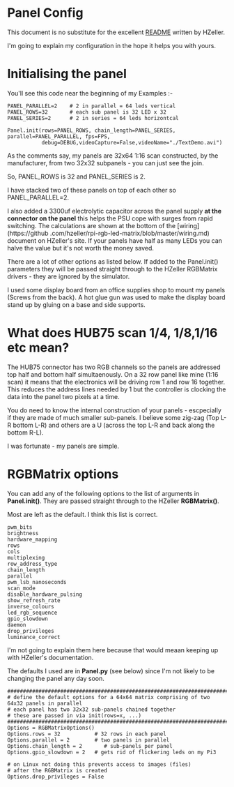 # Panel Config

This document is no substitute for the excellent [README](https://github.com/hzeller/rpi-rgb-led-matrix) written by 
HZeller.

I'm going to explain my configuration in the hope it helps you with yours.

# Initialising the panel

You'll see this code near the beginning of my Examples :-

    PANEL_PARALLEL=2    # 2 in parallel = 64 leds vertical
    PANEL_ROWS=32       # each sub panel is 32 LED x 32
    PANEL_SERIES=2      # 2 in series = 64 leds horizontcal
    
    Panel.init(rows=PANEL_ROWS, chain_length=PANEL_SERIES, parallel=PANEL_PARALLEL, fps=FPS,
               debug=DEBUG,videoCapture=False,videoName="./TextDemo.avi")

As the comments say, my panels are 32x64 1:16 scan constructed, by the manufacturer, from two 32x32 subpanels - you can 
just see the join.

So, PANEL_ROWS is 32 and PANEL_SERIES is 2.

I have stacked two of these panels on top of each other so PANEL_PARALLEL=2.

I also added a 3300uf electrolytic capacitor across the panel supply **at the connector on the panel** this helps the
 PSU cope with surges from rapid switching. The calculations are shown at the bottom of the [wiring](https://github
 .com/hzeller/rpi-rgb-led-matrix/blob/master/wiring.md) document on 
 HZeller's site. If your panels have half as many LEDs you can halve the value but it's not worth the money saved.

There are a lot of other options as listed below. If added to the Panel.init() parameters they will be passed 
straight through to the HZeller RGBMatrix drivers - they are ignored by the simulator.

I used some display board from an office supplies shop to mount my panels (Screws from the back). A hot glue gun was 
used to make the display board stand up by gluing on a base and side supports.

# What does HUB75 scan 1/4, 1/8,1/16 etc mean? 

The HUB75 connector has two RGB channels so the panels are addressed top half and bottom half simultaenously. On a 32 
row panel like mine (1:16 scan) it means that the electronics will be driving row 1 and row 16 together. This reduces the 
address lines needed by 1 but the controller is clocking the data into the panel two pixels at a time.

You do need to know the internal construction of your panels - escpecially if they are made of much smaller 
sub-panels. I believe some zig-zag (Top L-R bottom L-R) and others are a U (across the 
top L-R and back along the bottom R-L).

I was fortunate - my panels are simple.

# RGBMatrix options

You can add any of the following options to the list of arguments in **Panel.init()**. They are passed straight through 
to the HZeller **RGBMatrix()**.

Most are left as the default. I think this list is correct.

    pwm_bits
    brightness
    hardware_mapping
    rows
    cols
    multiplexing
    row_address_type
    chain_length
    parallel
    pwm_lsb_nanoseconds
    scan_mode
    disable_hardware_pulsing
    show_refresh_rate
    inverse_colours
    led_rgb_sequence
    gpio_slowdown
    daemon
    drop_privileges
    luminance_correct

I'm not going to explain them here because that would meaan keeping up with HZeller's documentation.

The defaults I used are in **Panel.py** (see below) since I'm not likely to be changing the panel any day soon.

    ##########################################################################################
    # define the default options for a 64x64 matrix comprising of two 64x32 panels in parallel
    # each panel has two 32x32 sub-panels chained together
    # these are passed in via init(rows=x, ...)
    ##########################################################################################
    Options = RGBMatrixOptions()
    Options.rows = 32           # 32 rows in each panel
    Options.parallel = 2        # two panels in parallel
    Options.chain_length = 2       # sub-panels per panel
    Options.gpio_slowdown = 2   # gets rid of flickering leds on my Pi3
    
    # on Linux not doing this prevents access to images (files)
    # after the RGBMatrix is created
    Options.drop_privileges = False

